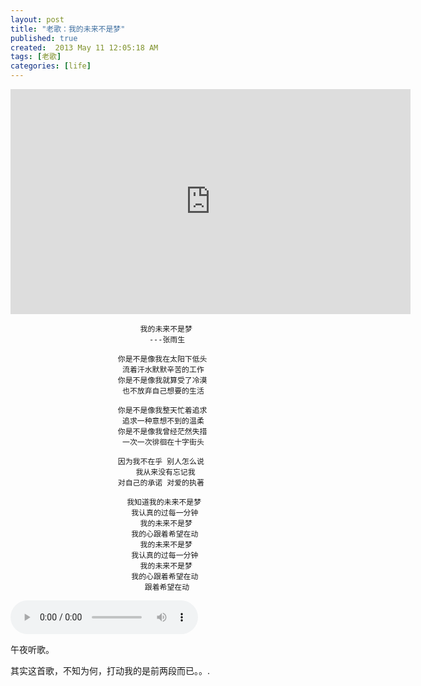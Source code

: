 ```yaml
---
layout: post
title: "老歌：我的未来不是梦"
published: true
created:  2013 May 11 12:05:18 AM
tags: [老歌]
categories: [life]
---
```


<iframe width="640" height="360" src="http://www.youtube.com/watch?v=-mludz1Mhq4&feature=player_detailpage" frameborder="0" allowfullscreen></iframe>

                                 我的未来不是梦
                                   ---张雨生

                            你是不是像我在太阳下低头
                             流着汗水默默辛苦的工作
                            你是不是像我就算受了冷漠
                             也不放弃自己想要的生活

                            你是不是像我整天忙着追求
                             追求一种意想不到的温柔
                            你是不是像我曾经茫然失措
                             一次一次徘徊在十字街头

                            因为我不在乎 别人怎么说
                                我从来没有忘记我
                            对自己的承诺 对爱的执著

                              我知道我的未来不是梦
                               我认真的过每一分钟
                                 我的未来不是梦
                               我的心跟着希望在动
                                 我的未来不是梦
                               我认真的过每一分钟
                                 我的未来不是梦
                               我的心跟着希望在动
                                  跟着希望在动

<audio controls>
  <source src="/images/我的未来不是梦.mp3" type="audio/mpeg">
  Your browser does not support this audio format.
</audio>


午夜听歌。

其实这首歌，不知为何，打动我的是前两段而已。。.
